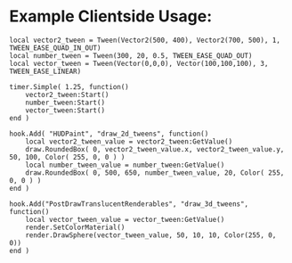 # Example Clientside Usage:

	local vector2_tween = Tween(Vector2(500, 400), Vector2(700, 500), 1, TWEEN_EASE_QUAD_IN_OUT)
	local number_tween = Tween(300, 20, 0.5, TWEEN_EASE_QUAD_OUT)
	local vector_tween = Tween(Vector(0,0,0), Vector(100,100,100), 3, TWEEN_EASE_LINEAR)

	timer.Simple( 1.25, function()
		vector2_tween:Start()
		number_tween:Start()
		vector_tween:Start()
	end )
	
	hook.Add( "HUDPaint", "draw_2d_tweens", function()
		local vector2_tween_value = vector2_tween:GetValue()
		draw.RoundedBox( 0, vector2_tween_value.x, vector2_tween_value.y, 50, 100, Color( 255, 0, 0 ) )
		local number_tween_value = number_tween:GetValue()
		draw.RoundedBox( 0, 500, 650, number_tween_value, 20, Color( 255, 0, 0 ) )
	end )

	hook.Add("PostDrawTranslucentRenderables", "draw_3d_tweens", function()
		local vector_tween_value = vector_tween:GetValue()
		render.SetColorMaterial()
		render.DrawSphere(vector_tween_value, 50, 10, 10, Color(255, 0, 0))
	end )
